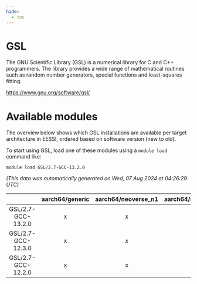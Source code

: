 ```yaml
---
hide:
  - toc
---
```


GSL
===


The GNU Scientific Library (GSL) is a numerical library for C and C++ programmers. The library provides a wide range of mathematical routines such as random number generators, special functions and least-squares fitting.

https://www.gnu.org/software/gsl/
# Available modules


The overview below shows which GSL installations are available per target architecture in EESSI, ordered based on software version (new to old).

To start using GSL, load one of these modules using a `module load` command like:

```shell
module load GSL/2.7-GCC-13.2.0
```

*(This data was automatically generated on Wed, 07 Aug 2024 at 04:26:29 UTC)*  

| |aarch64/generic|aarch64/neoverse_n1|aarch64/neoverse_v1|x86_64/generic|x86_64/amd/zen2|x86_64/amd/zen3|x86_64/amd/zen4|x86_64/intel/haswell|x86_64/intel/skylake_avx512|
| :---: | :---: | :---: | :---: | :---: | :---: | :---: | :---: | :---: | :---: |
|GSL/2.7-GCC-13.2.0|x|x|x|x|x|x|x|x|x|
|GSL/2.7-GCC-12.3.0|x|x|x|x|x|x|x|x|x|
|GSL/2.7-GCC-12.2.0|x|x|x|x|x|x|-|x|x|
